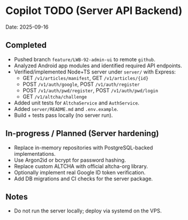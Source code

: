 # Copilot TODO (Server API Backend)

Date: 2025-09-16

## Completed
- Pushed branch `feature/LWB-92-admin-ui` to remote `github`.
- Analyzed Android app modules and identified required API endpoints.
- Verified/implemented Node+TS server under `server/` with Express:
	- GET `/v1/articles/manifest`, GET `/v1/articles/{id}`
	- POST `/v1/auth/google`, POST `/v1/auth/register`
	- POST `/v1/auth/pwd/register`, POST `/v1/auth/pwd/login`
	- GET `/v1/altcha/challenge`
- Added unit tests for `AltchaService` and `AuthService`.
- Added `server/README.md` and `.env.example`.
- Build + tests pass locally (no server run).

## In-progress / Planned (Server hardening)
- Replace in-memory repositories with PostgreSQL-backed implementations.
- Use Argon2id or bcrypt for password hashing.
- Replace custom ALTCHA with official altcha-org library.
- Optionally implement real Google ID token verification.
- Add DB migrations and CI checks for the server package.

## Notes
- Do not run the server locally; deploy via systemd on the VPS.

